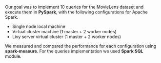 Our goal was to implement 10 queries for the MovieLens dataset and execute them in **PySpark**, with the following configurations for Apache Spark.
- Single node local machine
- Virtual cluster machine (1 master + 2 worker nodes)
- Livy server virtual cluster (1 master + 2 worker nodes)

We measured and compared the performance for each configuration using **spark-measure**. For the queries implementation we used **Spark SQL** module. 
